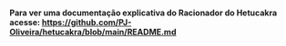 #### Para ver uma documentação explicativa do Racionador do Hetucakra acesse: https://github.com/PJ-Oliveira/hetucakra/blob/main/README.md
